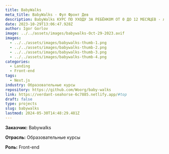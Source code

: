 ```yaml
---
title: BabyWalks
meta_title: BabyWalks - Фул Фронт Дев
description: BabyWalks КУРС ПО УХОДУ ЗА РЕБЁНКОМ ОТ 0 ДО 12 МЕСЯЦЕВ - лендинг на next.js
date: 2023-10-29T13:06:47.928Z
author: Igor Gorlov
image: ../../assets/images/babywalks-Oct-29-2023.avif
images:
  - ../../assets/images/babywalks-thumb-1.png
  - ../../assets/images/babywalks-thumb-2.png
  - ../../assets/images/babywalks-thumb-3.png
  - ../../assets/images/babywalks-thumb-4.png
categories:
  - Landing
  - Front-end
tags:
  - Next.js
industry: Образовательные курсы
repository: https://github.com/Woorg/baby-walks
link: https://verdant-seahorse-6c7885.netlify.app/#top
draft: false
type: projects
slug: babywalks
lastmod: 2024-05-30T14:48:29.481Z
---
```


**Заказчик:** Babywalks

**Отрасль:** Образовательные курсы

<!-- **Проблема:** Компания Эковата «ВАТЭКО» решила создать лендинг на WordPress для продвижения своих экологически чистых изоляционных материалов. Они столкнулись с проблемой: у них не было достаточных ресурсов или навыков веб-разработки для создания сайта с нуля. Компания искала решение, которое бы позволило им эффективно и быстро создать лендинг и представить свою продукцию в интернете. -->

<!-- **Решение:** Веб-разработчик, работая над проектом для Эковаты «ВАТЭКО», использовал макет, предоставленный компанией в Figma, в качестве основы для создания лендинга на платформе WordPress. Он приступил к верстке страницы, перенося дизайн из макета в HTML и CSS. С использованием WordPress, веб-разработчик выбрал тему Sage 10 и настроил ее согласно требованиям и бренду Эковаты «ВАТЭКО». Он также интегрировал функциональности, такие как контактные формы, презентация продукции и другие, чтобы представить информацию о компании и ее продукции на лендинге. -->

<!-- **Результат:** Веб-разработчик успешно создал лендинг на WordPress для Эковаты «ВАТЭКО». Сайт был эстетически привлекательным, соответствовал бренду компании и эффективно представлял их экологически чистые изоляционные материалы. Благодаря использованию WordPress, компания имела удобную систему управления содержимым сайта и могла самостоятельно вносить изменения и обновления. Лендинг помог Эковате «ВАТЭКО» продвигать свою продукцию и привлекать новых клиентов. -->

**Роль:** Front-end
